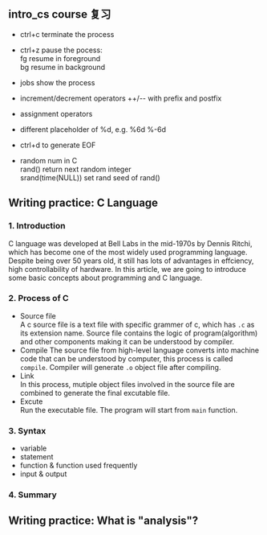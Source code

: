 ## intro_cs course 复习  
- ctrl+c terminate the process  
- ctrl+z pause the pocess:  
    fg resume in foreground  
    bg resume in background  
- jobs show the process  
- increment/decrement operators ++/-- with prefix and postfix
- assignment operators  
- different placeholder of %d, e.g. %6d %-6d  

- ctrl+d to generate EOF  
- random num in C  
    rand() return next random integer  
    srand(time(NULL)) set rand seed of rand()  

## Writing practice: C Language  
### 1. Introduction  
C language was developed at Bell Labs in the mid-1970s by Dennis Ritchi, which has become one of the most widely used programming language. Despite being over 50 years old, it still has lots of advantages in effciency, high controllability of hardware. In this article, we are going to introduce some basic concepts about programming and C language.  

### 2. Process of C  
- Source file   
    A c source file is a text file with specific grammer of c, which has `.c` as its extension name.  Source file contains the logic of program(algorithm) and other components making it can be understood by compiler.  
- Compile
    The source file from high-level language converts into machine code that can be understood by computer, this process is called `compile`. Compiler will generate `.o` object file after compiling.  
- Link  
    In this process, mutiple object files involved in the source file are combined to generate the final excutable file.  
- Excute   
    Run the executable file. The program will start from `main` function.

### 3. Syntax  
- variable   
- statement  
- function  & function used frequently  
- input & output 

### 4. Summary  

## Writing practice: What is "analysis"?  



